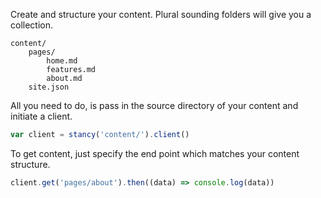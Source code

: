 Create and structure your content. Plural sounding folders will give you a collection.

```
content/
	pages/
		home.md
		features.md
		about.md
	site.json
```

All you need to do, is pass in the source directory of your content and initiate a client.

```js
var client = stancy('content/').client()
```

To get content, just specify the end point which matches your content structure.

```js
client.get('pages/about').then((data) => console.log(data))
```